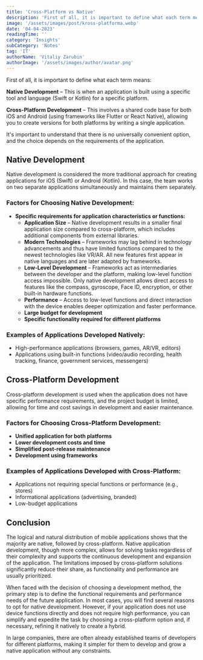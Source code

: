 ```yaml
---
title: 'Cross-Platform vs Native'
description: 'First of all, it is important to define what each term means'
image: '/assets/images/post/kross-platforma.webp'
date: '04-04-2023'
readingTime: ''
category: 'Insights'
subCategory: 'Notes'
tag: 'IT'
authorName: 'Vitaliy Zarubin'
authorImage: '/assets/images/author/avatar.png'
---
```


First of all, it is important to define what each term means:

**Native Development** – This is when an application is built using a specific tool and language (Swift or Kotlin) for a specific platform.

**Cross-Platform Development** – This involves a shared code base for both iOS and Android (using frameworks like Flutter or React Native), allowing you to create versions for both platforms by writing a single application.

It's important to understand that there is no universally convenient option, and the choice depends on the requirements of the application.

## Native Development

Native development is considered the more traditional approach for creating applications for iOS (Swift) or Android (Kotlin). In this case, the team works on two separate applications simultaneously and maintains them separately.

### Factors for Choosing Native Development:

- **Specific requirements for application characteristics or functions:**
  - **Application Size** – Native development results in a smaller final application size compared to cross-platform, which includes additional components from external libraries.
  - **Modern Technologies** – Frameworks may lag behind in technology advancements and thus have limited functions compared to the newest technologies like VR/AR. All new features first appear in native languages and are later adapted by frameworks.
  - **Low-Level Development** – Frameworks act as intermediaries between the developer and the platform, making low-level function access impossible. Only native development allows direct access to features like the compass, gyroscope, Face ID, encryption, or other built-in hardware functions.
  - **Performance** – Access to low-level functions and direct interaction with the device enables deeper optimization and faster performance.
  - **Large budget for development**
  - **Specific functionality required for different platforms**

### Examples of Applications Developed Natively:

- High-performance applications (browsers, games, AR/VR, editors)
- Applications using built-in functions (video/audio recording, health tracking, finance, government services, messengers)

## Cross-Platform Development

Cross-platform development is used when the application does not have specific performance requirements, and the project budget is limited, allowing for time and cost savings in development and easier maintenance.

### Factors for Choosing Cross-Platform Development:

- **Unified application for both platforms**
- **Lower development costs and time**
- **Simplified post-release maintenance**
- **Development using frameworks**

### Examples of Applications Developed with Cross-Platform:

- Applications not requiring special functions or performance (e.g., stores)
- Informational applications (advertising, branded)
- Low-budget applications

## Conclusion

The logical and natural distribution of mobile applications shows that the majority are native, followed by cross-platform. Native application development, though more complex, allows for solving tasks regardless of their complexity and supports the continuous development and expansion of the application. The limitations imposed by cross-platform solutions significantly reduce their share, as functionality and performance are usually prioritized.

When faced with the decision of choosing a development method, the primary step is to define the functional requirements and performance needs of the future application. In most cases, you will find several reasons to opt for native development. However, if your application does not use device functions directly and does not require high performance, you can simplify and expedite the task by choosing a cross-platform option and, if necessary, refining it natively to create a hybrid.

In large companies, there are often already established teams of developers for different platforms, making it simpler for them to develop and grow a native application without any constraints.
